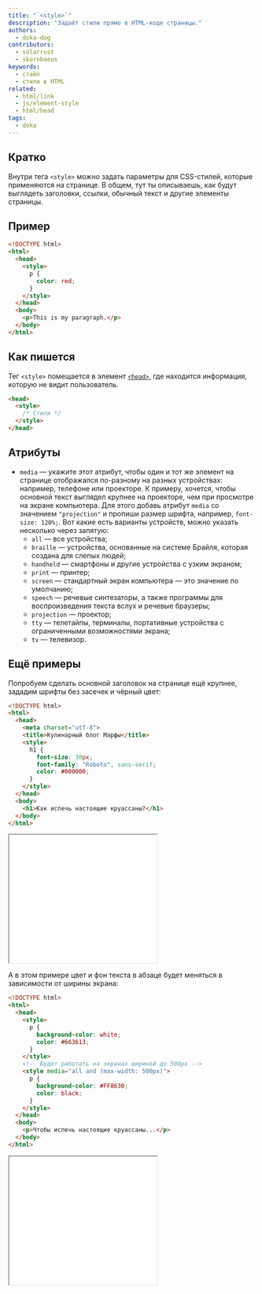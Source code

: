 ```yaml
---
title: "`<style>`"
description: "Задаёт стили прямо в HTML-коде страницы."
authors:
  - doka-dog
contributors:
  - solarrust
  - skorobaeus
keywords:
  - стайл
  - стили в HTML
related:
  - html/link
  - js/element-style
  - html/head
tags:
  - doka
---
```


## Кратко

Внутри тега `<style>` можно задать параметры для CSS-стилей, которые применяются на странице. В общем, тут ты описываешь, как будут выглядеть заголовки, ссылки, обычный текст и другие элементы страницы.

## Пример

```html
<!DOCTYPE html>
<html>
  <head>
    <style>
      p {
        color: red;
      }
    </style>
  </head>
  <body>
    <p>This is my paragraph.</p>
  </body>
</html>
```

## Как пишется

Тег `<style>` помещается в элемент [`<head>`](/html/head/), где находится информация, которую не видит пользователь.

```html
<head>
  <style>
    /* Стили */
  </style>
</head>
```

## Атрибуты

- `media` — укажите этот атрибут, чтобы один и тот же элемент на странице отображался по-разному на разных устройствах: например, телефоне или проекторе. К примеру, хочется, чтобы основной текст выглядел крупнее на проекторе, чем при просмотре на экране компьютера. Для этого добавь атрибут `media` со значением `"projection"` и пропиши размер шрифта, например, `font-size: 120%;`. Вот какие есть варианты устройств, можно указать несколько через запятую:
  - `all` — все устройства;
  - `braille` — устройства, основанные на системе Брайля, которая создана для слепых людей;
  - `handheld` — смартфоны и другие устройства с узким экраном;
  - `print` — принтер;
  - `screen` — стандартный экран компьютера — это значение по умолчанию;
  - `speech` — речевые синтезаторы, а также программы для воспроизведения текста вслух и речевые браузеры;
  - `projection` — проектор;
  - `tty` — телетайпы, терминалы, портативные устройства с ограниченными возможностями экрана;
  - `tv` — телевизор.

## Ещё примеры

Попробуем сделать основной заголовок на странице ещё крупнее, зададим шрифты без засечек и чёрный цвет:

```html
<!DOCTYPE html>
<html>
  <head>
    <meta charset="utf-8">
    <title>Кулинарный блог Марфы</title>
    <style>
      h1 {
        font-size: 30px;
        font-family: "Roboto", sans-serif;
        color: #000000;
      }
    </style>
  </head>
  <body>
    <h1>Как испечь настоящие круассаны?</h1>
  </body>
</html>
```

<iframe title="Стилизация заголовка" src="demos/header/" height="260"></iframe>

А в этом примере цвет и фон текста в абзаце будет меняться в зависимости от ширины экрана:

```html
<!DOCTYPE html>
<html>
  <head>
    <style>
      p {
        background-color: white;
        color: #663613;
      }
    </style>
    <!-- Будет работать на экранах шириной до 500px -->
    <style media="all and (max-width: 500px)">
      p {
        background-color: #FF8630;
        color: black;
      }
    </style>
  </head>
  <body>
    <p>Чтобы испечь настоящие круассаны...</p>
  </body>
</html>
```

<iframe title="Стилизация параграфа" src="demos/p/" height="260"></iframe>
